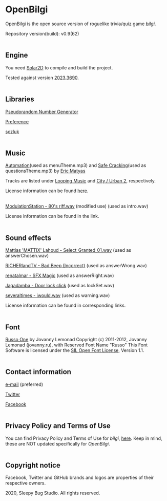 # OpenBilgi

OpenBilgi is the open source version of roguelike trivia/quiz game [*bilgi*](https://play.google.com/store/apps/details?id=io.sleepybug.bilgi).

Repository version(build): v0.9(62)
<br><br>

## Engine

You need [Solar2D](https://solar2d.com/) to compile and build the project.

Tested against version [2023.3690](https://github.com/coronalabs/corona/releases/tag/3690).
<br><br>

## Libraries

[Pseudorandom Number Generator](https://github.com/XeduR/Solar2D-Projects/tree/master/Pseudorandom%20Number%20Generator)

[Preference](https://github.com/SatheeshJM/Lua-Preference-Library)

[sozluk](https://github.com/sekodev/sozluk)
<br><br>

## Music

[Automation](http://soundimage.org/wp-content/uploads/2016/11/Automation.mp3)(used as menuTheme.mp3) and [Safe Cracking](https://soundimage.org/wp-content/uploads/2019/05/Safe-Cracking.mp3)(used as questionsTheme.mp3) by [Eric Matyas](https://soundimage.org/)

Tracks are listed under [Looping Music](https://soundimage.org/looping-music/) and [City / Urban 2](https://soundimage.org/city-urban-2/), respectively.

License information can be found [here](https://soundimage.org/sample-page/).
<br><br>

[ModulationStation - 80's riff.wav](https://freesound.org/people/ModulationStation/sounds/392465/) (modified use) (used as intro.wav)

License information can be found in the link.
<br><br>

## Sound effects

[Mattias 'MATTIX' Lahoud - Select_Granted_01.wav](https://freesound.org/people/MATTIX/sounds/404151/) (used as answerChosen.wav)

[RICHERlandTV - Bad Beep (Incorrect)](https://freesound.org/people/RICHERlandTV/sounds/216090/) (used as answerWrong.wav)

[renatalmar - SFX Magic](https://freesound.org/people/renatalmar/sounds/264981/) (used as answerRight.wav)

[Jagadamba - Door lock click](https://freesound.org/people/Jagadamba/sounds/387713/) (used as lockSet.wav)

[severaltimes - iwould.wav](https://freesound.org/people/severaltimes/sounds/80600/) (used as warning.wav)

License information can be found in corresponding links.
<br><br>

## Font

[Russo One](https://www.dafont.com/russo-one.font) by Jovanny Lemonad
Copyright (c) 2011-2012, Jovanny Lemonad (jovanny.ru), with Reserved Font Name "Russo"
This Font Software is licensed under the [SIL Open Font License](http://scripts.sil.org/OFL), Version 1.1.
<br><br>

## Contact information
[e-mail](mailto:info.sleepybug@gmail.com?subject=[GitHub]%20OpenBilgi) (preferred)

[Twitter](https://twitter.com/sleepybugstudio)

[Facebook](https://www.facebook.com/sleepybugstudio/)
<br><br>

## Privacy Policy and Terms of Use

You can find Privacy Policy and Terms of Use for *bilgi*, [here](https://sekodev.github.io/bilgiWeb/). Keep in mind, these are NOT updated specifically for  *OpenBilgi*.
<br><br>

## Copyright notice

Facebook, Twitter and GitHub brands and logos are properties of their respective owners.

2020, Sleepy Bug Studio. All rights reserved.
<br><br>
